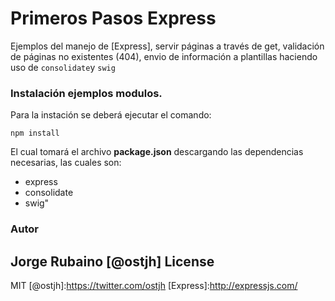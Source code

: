 # Primeros Pasos Express

Ejemplos del manejo de [Express], servir páginas a través de get, validación de páginas no existentes (404), envio de información a plantillas haciendo uso de ```consolidate```y ```swig```

### Instalación ejemplos modulos.

Para la instación se deberá ejecutar el comando:

```
npm install
```

El cual tomará el archivo **package.json** descargando las dependencias necesarias, las cuales son:

* express
* consolidate
* swig"


### Autor
Jorge Rubaino [@ostjh]
License
----
MIT
[@ostjh]:https://twitter.com/ostjh
[Express]:http://expressjs.com/
